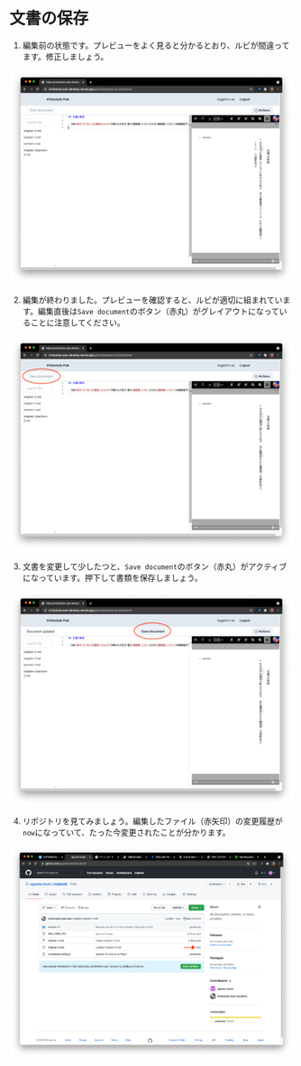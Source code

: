 # 文書の保存

1. 編集前の状態です。プレビューをよく見ると分かるとおり、ルビが間違ってます。修正しましょう。

![ ](images/create-and-save-documents/save-document/fig-1.png)

2. 編集が終わりました。プレビューを確認すると、ルビが適切に組まれています。編集直後は`Save document`のボタン（赤丸）がグレイアウトになっていることに注意してください。

![ ](images/create-and-save-documents/save-document/fig-2.png)

3. 文書を変更して少したつと、`Save document`のボタン（赤丸）がアクティブになっています。押下して書類を保存しましょう。

![ ](images/create-and-save-documents/save-document/fig-3.png)

4. リポジトリを見てみましょう。編集したファイル（赤矢印）の変更履歴が`now`になっていて、たった今変更されたことが分かります。

![ ](images/create-and-save-documents/save-document/fig-4.png)